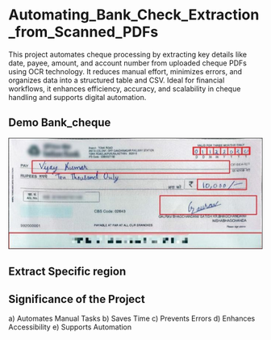 # Automating_Bank_Check_Extraction_from_Scanned_PDFs
This project automates cheque processing by extracting key details like date, payee, amount, and account number from uploaded cheque PDFs using OCR technology. It reduces manual effort, minimizes errors, and organizes data into a structured table and CSV. Ideal for financial workflows, it enhances efficiency, accuracy, and scalability in cheque handling and supports digital automation.
## Demo Bank_cheque
![img alt](https://github.com/Tridibesh-033/Automating_Bank_Check_Extraction_from_Scanned_PDFs/blob/main/Picture1.png?raw=true)
## Extract Specific region

## Significance of the Project
a)	Automates Manual Tasks
b)	Saves Time
c)	Prevents Errors
d)	Enhances Accessibility
e)	Supports Automation
